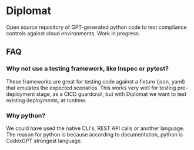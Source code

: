 # Diplomat
Open source repository of GPT-generated python code to test compliance controls against cloud environments.
Work in progress.

## FAQ
### Why not use a testing framework, like Inspec or pytest?
These frameworks are great for testing code against a fixture (json, yaml) that emulates the expected scenarios. This works very well for testing pre-deployment stage, as a CICD guardcrail, but with Diplomat we want to test existing deployments, at runtime.

### Why python?
We could have used the native CLI's, REST API calls or another language. The reason for python is because according to documentation, python is CodexGPT strongest language.
